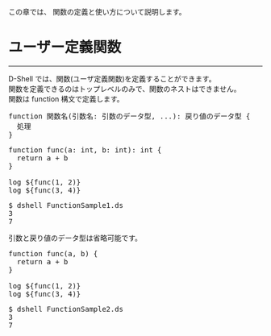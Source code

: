 この章では、 関数の定義と使い方について説明します。  

# ユーザー定義関数
***
D-Shell では、関数(ユーザ定義関数)を定義することができます。  
関数を定義できるのはトップレベルのみで、関数のネストはできません。  
関数は function 構文で定義します。   

<pre class="toolbar:0 highlight:0">
function 関数名(引数名: 引数のデータ型, ...): 戻り値のデータ型 {
  処理
}
</pre>

<pre class="nums:true toolbar:1 lang:scala decode:true" title="サンプル: FunctionSample1.ds" >
function func(a: int, b: int): int {
  return a + b
}

log ${func(1, 2)}
log ${func(3, 4)}
</pre>

<pre class="toolbar:1 highlight:0" title="実行例">
$ dshell FunctionSample1.ds
3
7
</pre>

引数と戻り値のデータ型は省略可能です。  

<pre class="nums:true toolbar:1 lang:scala decode:true" title="サンプル: FunctionSample2.ds" >
function func(a, b) {
  return a + b
}

log ${func(1, 2)}
log ${func(3, 4)}
</pre>

<pre class="toolbar:1 highlight:0" title="実行例">
$ dshell FunctionSample2.ds
3
7
</pre>
